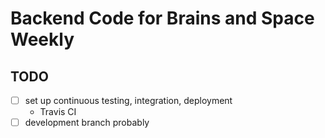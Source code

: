 # Backend Code for Brains and Space Weekly

## TODO
- [ ] set up continuous testing, integration, deployment
    - Travis CI
- [ ] development branch probably